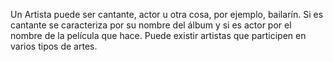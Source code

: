 Un Artista puede ser cantante, actor u otra cosa, por ejemplo, bailarín. Si es cantante se caracteriza por su nombre del álbum y si es actor por el nombre de la película que hace. Puede existir artistas que participen en varios tipos de artes.